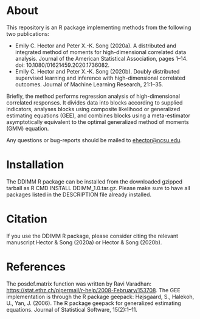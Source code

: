 # About

This repository is an R package implementing methods from the following two publications:
- Emily C. Hector and Peter X.-K. Song (2020a). A distributed and integrated method of moments for high-dimensional correlated data analysis. 
Journal of the American Statistical Association, pages 1–14. doi: 10.1080/01621459.2020.1736082.
- Emily C. Hector and Peter X.-K. Song (2020b). Doubly distributed supervised learning and inference with high-dimensional correlated outcomes. 
Journal of Machine Learning Research, 21:1–35.

Briefly, the method performs regression analysis of high-dimensional correlated responses. It divides data into blocks according to supplied indicators, 
analyses blocks using composite likelihood or generalized estimating equations (GEE), and combines blocks using a meta-estimator asymptotically equivalent to 
the optimal generalized method of moments (GMM) equation.

Any questions or bug-reports should be mailed to ehector@ncsu.edu.

# Installation

The DDIMM R package can be installed from the downloaded gzipped tarball as R CMD INSTALL DDIMM_1.0.tar.gz. Please make sure to have all packages listed in the DESCRIPTION file already installed.

# Citation

If you use the DDIMM R package, please consider citing the relevant manuscript Hector & Song (2020a) or Hector & Song (2020b).

# References

The posdef.matrix function was written by Ravi Varadhan: https://stat.ethz.ch/pipermail/r-help/2008-February/153708.
The GEE implementation is through the R package geepack: Højsgaard, S., Halekoh, U., Yan, J. (2006). The R package geepack for generalized estimating equations. Journal of Statistical Software, 15(2):1–11.
